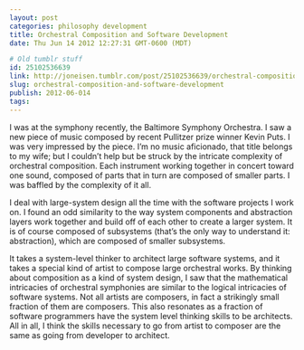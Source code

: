 ```yaml
---
layout: post
categories: philosophy development
title: Orchestral Composition and Software Development
date: Thu Jun 14 2012 12:27:31 GMT-0600 (MDT)

# Old tumblr stuff
id: 25102536639
link: http://joneisen.tumblr.com/post/25102536639/orchestral-composition-and-software-development
slug: orchestral-composition-and-software-development
publish: 2012-06-014
tags:
---
```



I was at the symphony recently, the Baltimore Symphony Orchestra. I saw
a new piece of music composed by recent Pullitzer prize winner Kevin
Puts. I was very impressed by the piece. I’m no music aficionado, that
title belongs to my wife; but I couldn’t help but be struck by the
intricate complexity of orchestral composition. Each instrument working
together in concert toward one sound, composed of parts that in turn are
composed of smaller parts. I was baffled by the complexity of it all.

I deal with large-system design all the time with the software projects
I work on. I found an odd similarity to the way system components and
abstraction layers work together and build off of each other to create a
larger system. It is of course composed of subsystems (that’s the only
way to understand it: abstraction), which are composed of smaller
subsystems.

It takes a system-level thinker to architect large software systems, and
it takes a special kind of artist to compose large orchestral works. By
thinking about composition as a kind of system design, I saw that the
mathematical intricacies of orchestral symphonies are similar to the
logical intricacies of software systems. Not all artists are composers,
in fact a strikingly small fraction of them are composers. This also
resonates as a fraction of software programmers have the system level
thinking skills to be architects. All in all, I think the skills
necessary to go from artist to composer are the same as going from
developer to architect.

